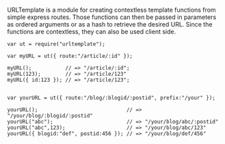 URLTemplate is a module for creating contextless template functions from simple express
routes. Those functions can then be passed in parameters as ordered arguments or
as a hash to retrieve the desired URL. Since the functions are contextless, they can
also be used client side.

    var ut = require("urltemplate");

    var myURL = ut({ route:"/article/:id" });

    myURL();           // => "/article/:id";
    myURL(123);        // => "/article/123"
    myURL({ id:123 }); // => "/article/123";


    var yourURL = ut({ route:"/blog/:blogid/:postid", prefix:"/your" });

    yourURL();                             // => "/your/blog/:blogid/:postid"
    yourURL("abc");                        // => "/your/blog/abc/:postid"
    yourURL("abc",123);                    // => "/your/blog/abc/123"
    yourURL({ blogid:"def", postid:456 }); // => "/your/blog/def/456"